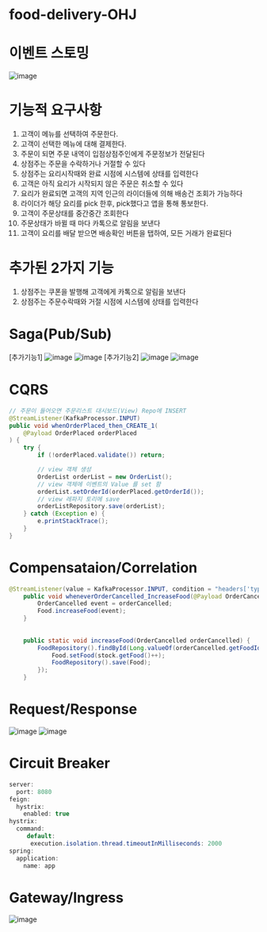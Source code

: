 # food-delivery-OHJ

# 이벤트 스토밍

![image](https://user-images.githubusercontent.com/91641815/203244063-cdace5b5-f4b3-406f-8ab5-47569c056667.png)

# 기능적 요구사항
1. 고객이 메뉴를 선택하여 주문한다.
2. 고객이 선택한 메뉴에 대해 결제한다.
3. 주문이 되면 주문 내역이 입점상점주인에게 주문정보가 전달된다
4. 상점주는 주문을 수락하거나 거절할 수 있다
5. 상점주는 요리시작때와 완료 시점에 시스템에 상태를 입력한다
6. 고객은 아직 요리가 시작되지 않은 주문은 취소할 수 있다
7. 요리가 완료되면 고객의 지역 인근의 라이더들에 의해 배송건 조회가 가능하다
8. 라이더가 해당 요리를 pick 한후, pick했다고 앱을 통해 통보한다.
9. 고객이 주문상태를 중간중간 조회한다
10. 주문상태가 바뀔 때 마다 카톡으로 알림을 보낸다
11. 고객이 요리를 배달 받으면 배송확인 버튼을 탭하여, 모든 거래가 완료된다

# 추가된 2가지 기능
1. 상점주는 쿠폰을 발행해 고객에게 카톡으로 알림을 보낸다
2. 상점주는 주문수락때와 거절 시점에 시스템에 상태를 입력한다

# Saga(Pub/Sub)
[추가기능1]
![image](https://user-images.githubusercontent.com/91641815/203246773-d06bc2f4-4e14-45b7-b840-a855ce3f7c0f.png)
![image](https://user-images.githubusercontent.com/91641815/203246965-be1a149e-9e0f-4098-a45f-59baa99158a4.png)
[추가기능2]
![image](https://user-images.githubusercontent.com/91641815/203252351-780a3bce-5e9e-4b13-bfe7-750781d28a0c.png)
![image](https://user-images.githubusercontent.com/91641815/203252269-ace7a3de-4ee7-46c4-8daf-928ce5aeb2d6.png)

# CQRS
```java
// 주문이 들어오면 주문리스트 대시보드(View) Repo에 INSERT 
@StreamListener(KafkaProcessor.INPUT)
public void whenOrderPlaced_then_CREATE_1(
    @Payload OrderPlaced orderPlaced
) {
    try {
        if (!orderPlaced.validate()) return;

        // view 객체 생성
        OrderList orderList = new OrderList();
        // view 객체에 이벤트의 Value 를 set 함
        orderList.setOrderId(orderPlaced.getOrderId());
        // view 레파지 토리에 save
        orderListRepository.save(orderList);
    } catch (Exception e) {
        e.printStackTrace();
    }
}
```

# Compensataion/Correlation
```java
@StreamListener(value = KafkaProcessor.INPUT, condition = "headers['type']=='OrderCancelled'")
    public void wheneverOrderCancelled_IncreaseFood(@Payload OrderCancelled orderCancelled) {
        OrderCancelled event = orderCancelled;
        Food.increaseFood(event);
    }
    
    
    public static void increaseFood(OrderCancelled orderCancelled) {
        FoodRepository().findById(Long.valueOf(orderCancelled.getFoodId())).ifPresent(stock->{
            Food.setFood(stock.getFood()++);
            FoodRepository().save(Food);
        });
    }
```

# Request/Response
![image](https://user-images.githubusercontent.com/91641815/203259097-c7fbe7eb-1748-47b8-89c9-45df42dc998a.png)
![image](https://user-images.githubusercontent.com/91641815/203259156-3a04c456-d968-45d9-bc2e-572173fbb212.png)

# Circuit Breaker
```java
server:
  port: 8080
feign:
  hystrix:
    enabled: true
hystrix:
  command:
     default:
      execution.isolation.thread.timeoutInMilliseconds: 2000
spring:
  application:
    name: app
```

# Gateway/Ingress
![image](https://user-images.githubusercontent.com/91641815/203247906-b205c254-6528-4e70-af85-f6c063833e08.png)
